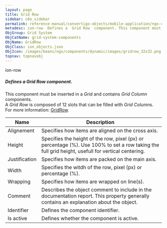 ```yaml
---
layout: page
title: Grid Row
sidebar: c8o_sidebar
permalink: reference-manual/convertigo-objects/mobile-application/ngx-components/grid-system-components/grid-row/
metadesc: ion-row  Defines a  Grid Row  component. This component must be inserted in a  Grid  and contains  Grid Column  components. A  Grid Row  is composed o
ObjGroup: Grid System
ObjCatName: grid-system-components
ObjName: GridRow
ObjClass: ion_objects.json
ObjIcon: /images/beans/ngx/components/dynamic/images/gridrow_32x32.png
topnav: topnavobj
---
```

ion-row<br/>

##### Defines a <i>Grid Row</i> component.<br/>
This component must be inserted in a <i>Grid</i> and contains <i>Grid Column</i> components.<br/>
A <i>Grid Row</i> is composed of 12 slots that can be filled with <i>Grid Column</i>s.<br/>
 For more information: <a href='https://ionicframework.com/docs/api/row'>GridRow</a>.

Name | Description 
--- | ---
Alignement | Specifies how items are aligned on the cross axis.
Height | Specifies the height of the row, pixel (px) or percentage (%). Use 100% to set a row taking the full grid height, usefull for vertical centering.
Justification | Specifies how items are packed on the main axis.
Width | Specifies the witdh of the row, pixel (px) or percentage (%).
Wrapping | Specifies how items are wrapped on line(s).
Comment | Describes the object comment to include in the documentation report.  This property generally contains an explanation about the object. 
Identifier | Defines the component identifier.  
Is active | Defines whether the component is active. 

